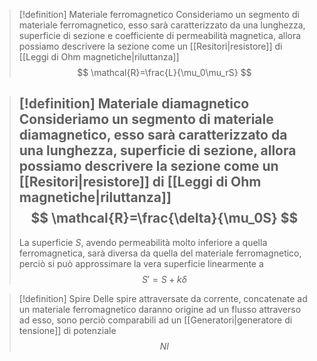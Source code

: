 > [!definition] Materiale ferromagnetico
> Consideriamo un segmento di materiale ferromagnetico, esso sarà caratterizzato da una lunghezza, superficie di sezione e coefficiente di permeabilità magnetica, allora possiamo descrivere la sezione come un [[Resitori|resistore]] di [[Leggi di Ohm magnetiche|riluttanza]]
> $$
> \mathcal{R}=\frac{L}{\mu_0\mu_rS}
> $$

> [!definition] Materiale diamagnetico
> Consideriamo un segmento di materiale diamagnetico, esso sarà caratterizzato da una lunghezza, superficie di sezione, allora possiamo descrivere la sezione come un [[Resitori|resistore]] di [[Leggi di Ohm magnetiche|riluttanza]]
> $$
> \mathcal{R}=\frac{\delta}{\mu_0S}
> $$
> ---
> La superficie $S$, avendo permeabilità molto inferiore a quella ferromagnetica, sarà diversa da quella del materiale ferromagnetico, perciò si può approssimare la vera superficie linearmente a
> $$
> S'=S+k\delta
> $$

> [!definition] Spire
> Delle spire attraversate da corrente, concatenate ad un materiale ferromagnetico daranno origine ad un flusso attraverso ad esso, sono perciò comparabili ad un [[Generatori|generatore di tensione]] di potenziale
> $$
> NI
> $$